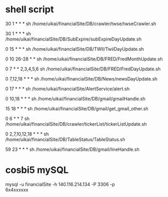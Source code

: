# shell script
30 1 * * * sh /home/uikai/financialSite/DB/crawler/twse/twseCrawler.sh

30 1 * * * sh /home/uikai/financialSite/DB/SubExpire/subExpireDayUpdate.sh

0 15 * * * sh /home/uikai/financialSite/DB/TWII/TwiiDayUpdate.sh

0 10 26-28 * * sh /home/uikai/financialSite/DB/FRED/FredMonthUpdate.sh

0 7 * * 2,3,4,5,6 sh /home/uikai/financialSite/DB/FRED/FredDayUpdate.sh

0 7,12,18 * * * sh /home/uikai/financialSite/DB/News/newsDayUpdate.sh

0 17 * * * sh /home/uikai/financialSite/AlertService/alert.sh

0 10,18 * * * sh /home/uikai/financialSite/DB/gmail/gmailHandle.sh

15 18 * * * sh /home/uikai/financialSite/DB/gmail/get_gmail_other.sh

0 6 * * 7 sh /home/uikai/financialSite/DB/crawler/tickerList/tickerListUpdate.sh

0 2,7,10,12,18 * * * sh /home/uikai/financialSite/DB/TableStatus/TableStatus.sh

59 23 * * * sh /home/uikai/financialSite/DB/gmail/lineHandle.sh

# cosbi5 mySQL
mysql -u financialSite -h 140.116.214.134 -P 3306 -p  
6x4xxxxxx